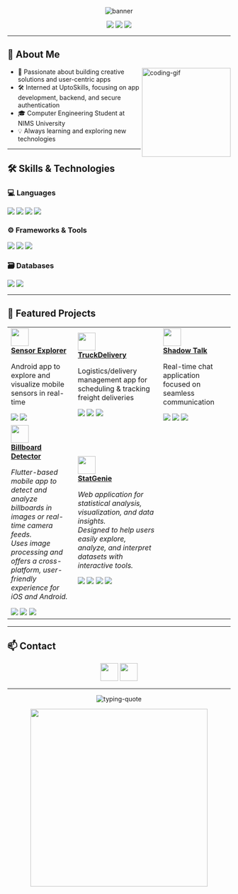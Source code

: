 <!-- Banner -->
<p align="center">
  <img src="https://capsule-render.vercel.app/api?type=waving&color=0:0175C2,100:02569B&height=180&section=header&text=Yash%20Jain&fontSize=48&fontAlign=50&desc=Aspiring%20Software%20Developer%20|%20Computer%20Engineering%20Student&descAlign=50&descSize=20&animation=fadeIn" alt="banner" />
</p>

<p align="center">
  <a href="https://github.com/Yashjain329" target="_blank"><img src="https://img.shields.io/badge/GitHub-Yashjain329-181717?style=for-the-badge&logo=github&logoColor=white" /></a>
  <a href="mailto:Yashjain9350@gmail.com"><img src="https://img.shields.io/badge/Email-Yashjain9350-D14836?style=for-the-badge&logo=gmail&logoColor=white" /></a>
  <a href="https://www.linkedin.com/in/yash-jain329/" target="_blank"><img src="https://img.shields.io/badge/LinkedIn-Yash%20Jain-0A66C2?style=for-the-badge&logo=linkedin&logoColor=white" /></a>
</p>

---

<!-- Animated About Me Section -->
## 🧠 About Me

<img align="right" src="https://media.giphy.com/media/qgQUggAC3Pfv687qPC/giphy.gif" width="200" alt="coding-gif" />

- 🚀 Passionate about building creative solutions and user-centric apps  
- 🛠️ Interned at UptoSkills, focusing on app development, backend, and secure authentication  
- 🎓 Computer Engineering Student at NIMS University  
- 💡 Always learning and exploring new technologies

---

## 🛠️ Skills & Technologies

### 💻 Languages
<span>
  <img src="https://img.shields.io/badge/Dart-0175C2?style=for-the-badge&logo=dart&logoColor=white" />
  <img src="https://img.shields.io/badge/HTML5-E34F26?style=for-the-badge&logo=html5&logoColor=white" />
  <img src="https://img.shields.io/badge/CSS3-1572B6?style=for-the-badge&logo=css3&logoColor=white" />
  <img src="https://img.shields.io/badge/Python-3776AB?style=for-the-badge&logo=python&logoColor=white" />
</span>

### ⚙️ Frameworks & Tools
<span>
  <img src="https://img.shields.io/badge/Flutter-02569B?style=for-the-badge&logo=flutter&logoColor=white" />
  <img src="https://img.shields.io/badge/Android_Studio-3DDC84?style=for-the-badge&logo=android-studio&logoColor=white" />
  <img src="https://img.shields.io/badge/Supabase-3700B3?style=for-the-badge&logo=supabase&logoColor=white" />
</span>

### 🗃️ Databases
<span>
  <img src="https://img.shields.io/badge/MySQL-4479A1?style=for-the-badge&logo=mysql&logoColor=white" />
  <img src="https://img.shields.io/badge/PostgreSQL-316192?style=for-the-badge&logo=postgresql&logoColor=white" />
</span>

---

## 🚀 Featured Projects

<table>
  <tr>
    <td>
      <a href="https://github.com/Yashjain329/Sensor-Explorer" target="_blank">
        <img src="https://img.icons8.com/fluency/96/sensor.png" width="40" /><br/>
        <b>Sensor Explorer</b>
      </a>
      <p>Android app to explore and visualize mobile sensors in real-time</p>
      <img src="https://img.shields.io/badge/Android%20Studio-3DDC84?logo=android-studio&logoColor=white&style=flat-square"/>
      <img src="https://img.shields.io/badge/Flutter-02569B?logo=flutter&logoColor=white&style=flat-square"/>
    </td>
    <td>
      <a href="https://github.com/Yashjain329/TruckDelivery" target="_blank">
        <img src="https://img.icons8.com/fluency/96/delivery.png" width="40" /><br/>
        <b>TruckDelivery</b>
      </a>
      <p>Logistics/delivery management app for scheduling & tracking freight deliveries</p>
      <img src="https://img.shields.io/badge/Android%20Studio-3DDC84?logo=android-studio&logoColor=white&style=flat-square"/>
      <img src="https://img.shields.io/badge/Flutter-02569B?logo=flutter&logoColor=white&style=flat-square"/>
      <img src="https://img.shields.io/badge/Dart-0175C2?logo=dart&logoColor=white&style=flat-square"/>
    </td>
    <td>
      <a href="https://github.com/Yashjain329/Shadow-Talk" target="_blank">
        <img src="https://img.icons8.com/fluency/96/chat.png" width="40" /><br/>
        <b>Shadow Talk</b>
      </a>
      <p>Real-time chat application focused on seamless communication</p>
      <img src="https://img.shields.io/badge/Android%20Studio-3DDC84?logo=android-studio&logoColor=white&style=flat-square"/>
      <img src="https://img.shields.io/badge/Flutter-02569B?logo=flutter&logoColor=white&style=flat-square"/>
      <img src="https://img.shields.io/badge/Supabase-3700B3?logo=supabase&logoColor=white&style=flat-square"/>
    </td>
  </tr>
  <tr>
    <td>
      <a href="https://github.com/Yashjain329/billboard_detector" target="_blank">
        <img src="https://img.icons8.com/fluency/96/billboard.png" width="40" /><br/>
        <b>Billboard Detector</b>
      </a>
      <p>
        <em>Flutter-based mobile app to detect and analyze billboards in images or real-time camera feeds.<br>
        Uses image processing and offers a cross-platform, user-friendly experience for iOS and Android.</em>
      </p>
      <img src="https://img.shields.io/badge/Android%20Studio-3DDC84?logo=android-studio&logoColor=white&style=flat-square"/>
      <img src="https://img.shields.io/badge/Flutter-02569B?logo=flutter&logoColor=white&style=flat-square"/>
      <img src="https://img.shields.io/badge/Dart-0175C2?logo=dart&logoColor=white&style=flat-square"/>
    </td>
    <td>
      <a href="https://github.com/Yashjain329/statgenie" target="_blank">
        <img src="https://img.icons8.com/fluency/96/bar-chart.png" width="40" /><br/>
        <b>StatGenie</b>
      </a>
      <p>
        <em>Web application for statistical analysis, visualization, and data insights.<br>
        Designed to help users easily explore, analyze, and interpret datasets with interactive tools.</em>
      </p>
      <img src="https://img.shields.io/badge/Python-3776AB?logo=python&logoColor=white&style=flat-square"/>
      <img src="https://img.shields.io/badge/HTML5-E34F26?logo=html5&logoColor=white&style=flat-square"/>
      <img src="https://img.shields.io/badge/CSS3-1572B6?logo=css3&logoColor=white&style=flat-square"/>
      <img src="https://img.shields.io/badge/MySQL-4479A1?logo=mysql&logoColor=white&style=flat-square"/>
    </td>
    <td></td>
  </tr>
</table>

---

## 📫 Contact

<p align="center">
  <a href="https://www.linkedin.com/in/yash-jain329/" target="_blank"><img src="https://img.icons8.com/color/48/linkedin.png" width="40" /></a>
  <a href="mailto:Yashjain9350@gmail.com"><img src="https://img.icons8.com/color/48/gmail-new.png" width="40" /></a>
</p>

---

<!-- Fun Quote with animation -->
<p align="center">
  <img src="https://readme-typing-svg.demolab.com?font=Fira+Code&pause=100&width=405&lines=Code+is+like+humor.+When+you+have+to+explain+it%2C+it's+bad." alt="typing-quote" />
</p>

<!-- GitHub Stats Cards -->
<p align="center">
  <img src="https://github-readme-stats.vercel.app/api?username=Yashjain329&show_icons=true&theme=tokyonight&hide=stars" width="400"/>
</p>
